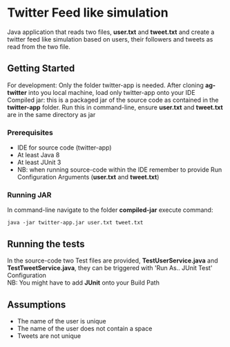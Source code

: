 # Twitter Feed like simulation

Java application that reads two files, **user.txt** and **tweet.txt** and create a twitter feed like simulation based on users, their followers and tweets as read from the two file.

## Getting Started

For development: Only the folder twitter-app is needed. After cloning **ag-twitter** into you local machine, load only twitter-app onto your IDE <br />
Compiled jar: this is a packaged jar of the source code as contained in the **twitter-app** folder. Run this in command-line, ensure **user.txt** and **tweet.txt** are in the same directory as jar

### Prerequisites

* IDE for source code (twitter-app)
* At least Java 8
* At least JUnit 3
* NB: when running source-code within the IDE remember to provide Run Configuration Arguments (**user.txt** and **tweet.txt**)

### Running JAR

In command-line navigate to the folder **compiled-jar**
execute command:
```
java -jar twitter-app.jar user.txt tweet.txt
```

## Running the tests

In the source-code two Test files are provided, **TestUserService.java** and **TestTweetService.java**, they can be triggered with 'Run As.. JUnit Test' Configuration 
<br />NB: You might have to add **JUnit** onto your Build Path


## Assumptions
* The name of the user is unique
* The name of the user does not contain a space
* Tweets are not unique


